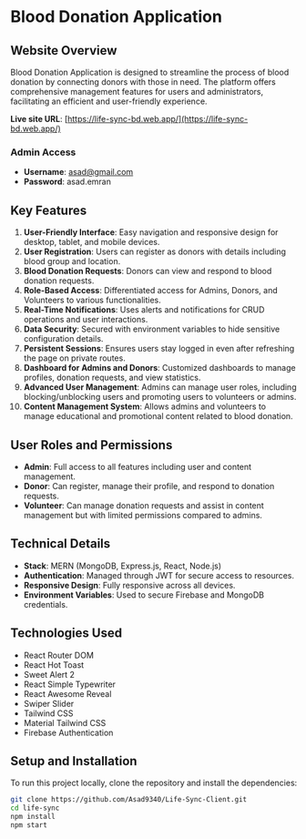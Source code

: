 # Blood Donation Application

## Website Overview
Blood Donation Application is designed to streamline the process of blood donation by connecting donors with those in need. The platform offers comprehensive management features for users and administrators, facilitating an efficient and user-friendly experience.

**Live site URL**: [https://life-sync-bd.web.app/](https://life-sync-bd.web.app/)

### Admin Access
- **Username**: asad@gmail.com
- **Password**: asad.emran

## Key Features
1. **User-Friendly Interface**: Easy navigation and responsive design for desktop, tablet, and mobile devices.
2. **User Registration**: Users can register as donors with details including blood group and location.
3. **Blood Donation Requests**: Donors can view and respond to blood donation requests.
4. **Role-Based Access**: Differentiated access for Admins, Donors, and Volunteers to various functionalities.
5. **Real-Time Notifications**: Uses alerts and notifications for CRUD operations and user interactions.
6. **Data Security**: Secured with environment variables to hide sensitive configuration details.
7. **Persistent Sessions**: Ensures users stay logged in even after refreshing the page on private routes.
8. **Dashboard for Admins and Donors**: Customized dashboards to manage profiles, donation requests, and view statistics.
9. **Advanced User Management**: Admins can manage user roles, including blocking/unblocking users and promoting users to volunteers or admins.
10. **Content Management System**: Allows admins and volunteers to manage educational and promotional content related to blood donation.

## User Roles and Permissions
- **Admin**: Full access to all features including user and content management.
- **Donor**: Can register, manage their profile, and respond to donation requests.
- **Volunteer**: Can manage donation requests and assist in content management but with limited permissions compared to admins.

## Technical Details
- **Stack**: MERN (MongoDB, Express.js, React, Node.js)
- **Authentication**: Managed through JWT for secure access to resources.
- **Responsive Design**: Fully responsive across all devices.
- **Environment Variables**: Used to secure Firebase and MongoDB credentials.


## Technologies Used

- React Router DOM
- React Hot Toast
- Sweet Alert 2
- React Simple Typewriter
- React Awesome Reveal
- Swiper Slider
- Tailwind CSS
- Material Tailwind CSS
- Firebase Authentication


## Setup and Installation
To run this project locally, clone the repository and install the dependencies:
```bash
git clone https://github.com/Asad9340/Life-Sync-Client.git
cd life-sync
npm install
npm start
